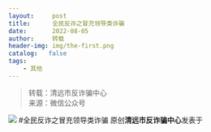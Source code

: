 ```yaml
---
layout:     post
title:      全民反诈之冒充领导类诈骗
date:       2022-08-05
author:     转载
header-img: img/the-first.png
catalog:   false
tags:
    - 其他
---
```


<blockquote><p>转载：清远市反诈骗中心<br>
来源：微信公众号</p></blockquote>

![]({{site.baseurl}}/postimg/3CxTSiafadcibE6htUhJgJ9RwjQf4qZM3icuxlooiaHPWMchwTJfZntcuCQalX2mShZJcawX45sibWcswic5Wj0jw0fg.jpeg)
#全民反诈之冒充领导类诈骗
原创**清远市反诈骗中心**发表于
